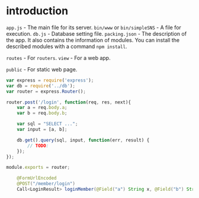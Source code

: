 # introduction

`app.js` - The main file for its server.
`bin/www` or `bin/simpleSNS` - A file for execution.
`db.js` - Database setting file.
`packing.json` - The description of the app. It also contains the information of modules. You can install the described modules with a command `npm install`.

`routes` - For `routers`.
`view` - For a web app.

`public` - For static web page.

```javascript
var express = require('express');
var db = require('../db');
var router = express.Router();

router.post('/login', function(req, res, next){
	var a = req.body.a;
	var b = req.body.b;

	var sql = "SELECT ...";
	var input = [a, b];

	db.get().query(sql, input, function(err, result) {
		// TODO:
	});
});

module.exports = router;
```

```java
    @FormUrlEncoded
    @POST("/member/login")
    Call<LoginResult> loginMember(@Field("a") String x, @Field("b") String y);
```
